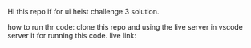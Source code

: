 Hi this repo if for ui heist challenge 3 solution.

how to run thr code:
  clone this repo and using the live server in vscode server it for running this code.
live link: <a href='https://statuesque-trifle-f1a68b.netlify.app/' />
